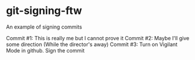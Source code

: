 # git-signing-ftw
An example of signing commits

Commit #1: This is really me but I cannot prove it
Commit #2: Maybe I'll give some direction (While the director's away)
Commit #3: Turn on Vigilant Mode in github. Sign the commit
